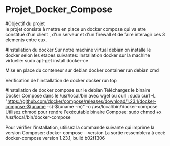 # Projet_Docker_Compose

#Objectif du projet  
le projet consiste à mettre en place un docker compose qui va etre constitué d'un client , d'un serveur et d'un firewall et de faire interagir ces 3 elements entre eux.

#Installation du docker
Sur notre machine virtual debian on installe le docker selon les etapes suivantes:
Installation docker sur la machine virtuelle:
sudo apt-get install docker-ce

Mise en place du conteneur sur debian
 docker container run debian cmd

Verification de l'installation de docker
docker run top

#Installation de docker compose sur le debian
Téléchargez le binaire Docker Compose dans le /usr/local/bin avec wget ou curl :
sudo curl -L "https://github.com/docker/compose/releases/download/1.23.1/docker-compose-$(uname -s)-$(uname -m)" -o /usr/local/bin/docker-compose
Utilisez chmod pour rendre l'exécutable binaire Compose:
sudo chmod +x /usr/local/bin/docker-compose

Pour vérifier l'installation, utilisez la commande suivante qui imprime la version Composer:
docker-compose --version
La sortie ressemblera à ceci:
docker-compose version 1.23.1, build b02f1306 



